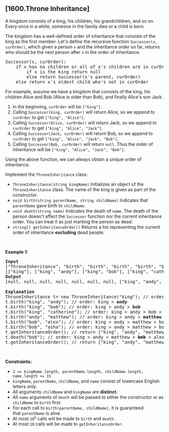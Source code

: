 ## [1600.Throne Inheritance]
<p>A kingdom consists of a king, his children, his grandchildren, and so on. Every once in a while, someone in the family dies or a child is born.</p>

<p>The kingdom has a well-defined order of inheritance that consists of the king as the first member. Let&#39;s define the recursive function <code>Successor(x, curOrder)</code>, which given a person <code>x</code> and the inheritance order so far, returns who should be the next person after <code>x</code> in the order of inheritance.</p>

<pre>
Successor(x, curOrder):
    if x has no children or all of x&#39;s children are in curOrder:
        if x is the king return null
        else return Successor(x&#39;s parent, curOrder)
    else return x&#39;s oldest child who&#39;s not in curOrder
</pre>

<p>For example, assume we have a kingdom that consists of the king, his children Alice and Bob (Alice is older than Bob), and finally Alice&#39;s son Jack.</p>

<ol>
	<li>In the beginning, <code>curOrder</code> will be <code>[&quot;king&quot;]</code>.</li>
	<li>Calling <code>Successor(king, curOrder)</code> will return Alice, so we append to <code>curOrder</code> to get <code>[&quot;king&quot;, &quot;Alice&quot;]</code>.</li>
	<li>Calling <code>Successor(Alice, curOrder)</code> will return Jack, so we append to <code>curOrder</code> to get <code>[&quot;king&quot;, &quot;Alice&quot;, &quot;Jack&quot;]</code>.</li>
	<li>Calling <code>Successor(Jack, curOrder)</code> will return Bob, so we append to <code>curOrder</code> to get <code>[&quot;king&quot;, &quot;Alice&quot;, &quot;Jack&quot;, &quot;Bob&quot;]</code>.</li>
	<li>Calling <code>Successor(Bob, curOrder)</code> will return <code>null</code>. Thus the order of inheritance will be <code>[&quot;king&quot;, &quot;Alice&quot;, &quot;Jack&quot;, &quot;Bob&quot;]</code>.</li>
</ol>

<p>Using the above function, we can always obtain a unique order of inheritance.</p>

<p>Implement the <code>ThroneInheritance</code> class:</p>

<ul>
	<li><code>ThroneInheritance(string kingName)</code> Initializes an object of the <code>ThroneInheritance</code> class. The name of the king is given as part of the constructor.</li>
	<li><code>void birth(string parentName, string childName)</code> Indicates that <code>parentName</code> gave birth to <code>childName</code>.</li>
	<li><code>void death(string name)</code> Indicates the death of <code>name</code>. The death of the person doesn&#39;t affect the <code>Successor</code> function nor the current inheritance order. You can treat it as just marking the person as dead.</li>
	<li><code>string[] getInheritanceOrder()</code> Returns a list representing the current order of inheritance <strong>excluding</strong> dead people.</li>
</ul>

<p>&nbsp;</p>
<p><strong class="example">Example 1:</strong></p>

<pre>
<strong>Input</strong>
[&quot;ThroneInheritance&quot;, &quot;birth&quot;, &quot;birth&quot;, &quot;birth&quot;, &quot;birth&quot;, &quot;birth&quot;, &quot;birth&quot;, &quot;getInheritanceOrder&quot;, &quot;death&quot;, &quot;getInheritanceOrder&quot;]
[[&quot;king&quot;], [&quot;king&quot;, &quot;andy&quot;], [&quot;king&quot;, &quot;bob&quot;], [&quot;king&quot;, &quot;catherine&quot;], [&quot;andy&quot;, &quot;matthew&quot;], [&quot;bob&quot;, &quot;alex&quot;], [&quot;bob&quot;, &quot;asha&quot;], [null], [&quot;bob&quot;], [null]]
<strong>Output</strong>
[null, null, null, null, null, null, null, [&quot;king&quot;, &quot;andy&quot;, &quot;matthew&quot;, &quot;bob&quot;, &quot;alex&quot;, &quot;asha&quot;, &quot;catherine&quot;], null, [&quot;king&quot;, &quot;andy&quot;, &quot;matthew&quot;, &quot;alex&quot;, &quot;asha&quot;, &quot;catherine&quot;]]

<strong>Explanation</strong>
ThroneInheritance t= new ThroneInheritance(&quot;king&quot;); // order: <strong>king</strong>
t.birth(&quot;king&quot;, &quot;andy&quot;); // order: king &gt; <strong>andy</strong>
t.birth(&quot;king&quot;, &quot;bob&quot;); // order: king &gt; andy &gt; <strong>bob</strong>
t.birth(&quot;king&quot;, &quot;catherine&quot;); // order: king &gt; andy &gt; bob &gt; <strong>catherine</strong>
t.birth(&quot;andy&quot;, &quot;matthew&quot;); // order: king &gt; andy &gt; <strong>matthew</strong> &gt; bob &gt; catherine
t.birth(&quot;bob&quot;, &quot;alex&quot;); // order: king &gt; andy &gt; matthew &gt; bob &gt; <strong>alex</strong> &gt; catherine
t.birth(&quot;bob&quot;, &quot;asha&quot;); // order: king &gt; andy &gt; matthew &gt; bob &gt; alex &gt; <strong>asha</strong> &gt; catherine
t.getInheritanceOrder(); // return [&quot;king&quot;, &quot;andy&quot;, &quot;matthew&quot;, &quot;bob&quot;, &quot;alex&quot;, &quot;asha&quot;, &quot;catherine&quot;]
t.death(&quot;bob&quot;); // order: king &gt; andy &gt; matthew &gt; <strong><s>bob</s></strong> &gt; alex &gt; asha &gt; catherine
t.getInheritanceOrder(); // return [&quot;king&quot;, &quot;andy&quot;, &quot;matthew&quot;, &quot;alex&quot;, &quot;asha&quot;, &quot;catherine&quot;]
</pre>

<p>&nbsp;</p>
<p><strong>Constraints:</strong></p>

<ul>
	<li><code>1 &lt;= kingName.length, parentName.length, childName.length, name.length &lt;= 15</code></li>
	<li><code>kingName</code>, <code>parentName</code>, <code>childName</code>, and <code>name</code> consist of lowercase English letters only.</li>
	<li>All arguments <code>childName</code> and <code>kingName</code> are <strong>distinct</strong>.</li>
	<li>All <code>name</code> arguments of <code>death</code> will be passed to either the constructor or as <code>childName</code> to <code>birth</code> first.</li>
	<li>For each call to&nbsp;<code>birth(parentName, childName)</code>, it is guaranteed that&nbsp;<code>parentName</code> is alive.</li>
	<li>At most <code>10<sup>5</sup></code> calls will be made to <code>birth</code> and <code>death</code>.</li>
	<li>At most <code>10</code> calls will be made to <code>getInheritanceOrder</code>.</li>
</ul>
